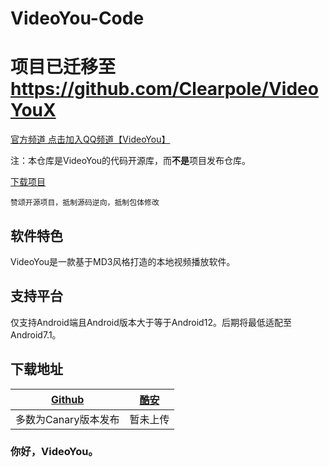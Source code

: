 # VideoYou-Code

# 项目已迁移至 https://github.com/Clearpole/VideoYouX

[官方频道 点击加入QQ频道【VideoYou】](https://pd.qq.com/s/61vf6d5qi)

注：本仓库是VideoYou的代码开源库，而<b>不是</b>项目发布仓库。

[下载项目](https://github.com/Clearpole/VideoYou/)

`赞颂开源项目，抵制源码逆向，抵制包体修改`

## 软件特色

VideoYou是一款基于MD3风格打造的本地视频播放软件。

## 支持平台

仅支持Android端且Android版本大于等于Android12。后期将最低适配至Android7.1。

## 下载地址

|  [Github](https://github.com/Clearpole/VideoYou/releases) | [酷安](https://coolapk.com) |
|:--:|:--:|
| 多数为Canary版本发布| 暂未上传 |

### 你好，VideoYou。
